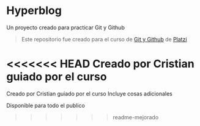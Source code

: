 # Hyperblog
Un proyecto creado para practicar Git y Github
>Este repositorio fue creado para el curso de [Git y Github](https://platzi.com/cursos/git-github/) de [Platzi](https://platzi.com/home)


<<<<<<< HEAD
Creado por Cristian guiado por el curso
=======
Creado por Cristian guiado por el curso
Incluye cosas adicionales

Disponible para todo el publico
>>>>>>> readme-mejorado

